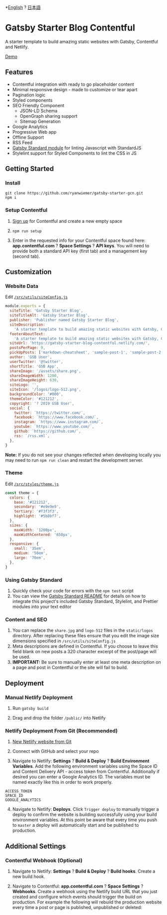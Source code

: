 *[English](README.md) ? [日本語](README-ja.md) 

# Gatsby Starter Blog Contentful

A starter template to build amazing static websites with Gatsby, Contentful and Netlify.

[Demo](https://gatsby-starter-blog-contentful.netlify.com/)

## Features

- Contentful integration with ready to go placeholder content
- Minimal responsive design - made to customize or tear apart
- Pagination logic
- Styled components
- SEO Friendly Component
  - JSON-LD Schema
  - OpenGraph sharing support
  - Sitemap Generation
- Google Analytics
- Progressive Web app
- Offline Support
- RSS Feed
- [Gatsby Standard module](https://www.npmjs.com/package/eslint-config-gatsby-standard) for linting Javascript with StandardJS
- Stylelint support for Styled Components to lint the CSS in JS

## Getting Started

### Install

```
git clone https://github.com/ryanwiemer/gatsby-starter-gcn.git
npm i
```

### Setup Contentful

1.  [Sign up](https://www.contentful.com/sign-up/) for Contentful and create a new empty space

2.  `npm run setup`

3.  Enter in the requested info for your Contentful space found here: **app.contentful.com** ? **Space Settings** ? **API keys**. You will need to provide both a standard API key (first tab) and a management key (second tab).

## Customization

### Website Data

Edit [`/src/utils/siteConfig.js`](https://github.com/ryanwiemer/gatsby-starter-gcn/blob/master/src/utils/siteConfig.js)

```js
module.exports = {
  siteTitle: 'Gatsby Starter Blog',
  siteTitleAlt: 'Gatsby Starter Blog',
  publisher: 'Publisher named Gatsby Starter Blog',
  siteDescription:
    'A starter template to build amazing static websites with Gatsby, Contentful and Netlify',
  footerAboutText:
    'A starter template to build amazing static websites with Gatsby, Contentful and Netlify',
  siteUrl: 'https://gatsby-starter-blog-contentful.netlify.com/',
  postsPerPage: 9,
  pickUpPosts: ['markdown-cheatsheet', 'sample-post-1', 'sample-post-2'],
  author: 'GSB User',
  userTwitter: '@twitter',
  shortTitle: 'GSB App',
  shareImage: '/assets/share.png',
  shareImageWidth: 1200,
  shareImageHeight: 630,
  siteLogo: '',
  siteIcon: '/logos/logo-512.png',
  backgroundColor: '#000',
  themeColor: '#121212',
  copyright: '? 2019 GSB User',
  social: {
    twitter: `https://twitter.com/`,
    facebook: `https://www.facebook.com/`,
    instagram: `https://www.instagram.com/`,
    youtube: `https://www.youtube.com/`,
    github: `https://github.com/`,
    rss: `/rss.xml`,
  },
}
```

**Note:** If you do not see your changes reflected when developing locally you may need to run `npm run clean` and restart the development server.

### Theme

Edit [`/src/styles/theme.js`](https://github.com/ryanwiemer/gatsby-starter-gcn/blob/master/src/styles/theme.js)

```js
const theme = {
  colors: {
    base: '#121212',
    secondary: '#e9e9e9',
    tertiary: '#f3f3f3',
    highlight: '#5b8bf7',
  },
  sizes: {
    maxWidth: '1200px',
    maxWidthCentered: '650px',
  },
  responsive: {
    small: '35em',
    medium: '50em',
    large: '70em',
  },
}
```

### Using Gatsby Standard

1.  Quickly check your code for errors with the `npm test` script
2.  You can view the [Gatsby Standard README](https://github.com/brandonkal/eslint-config-gatsby-standard) for details on how to integrate this project's included Gatsby Standard, Stylelint, and Prettier modules into your text editor

### Content and SEO

1.  You can replace the `share.jpg` and `logo-512` files in the `static/logos` directory. After replacing these files ensure that you edit the image size dimensions specified in `/src/utils/siteConfig.js`
2.  Meta descriptions are defined in Contentful. If you choose to leave this field blank on new posts a 320 character excerpt of the post/page will be used.
3.  **IMPORTANT:** Be sure to manually enter at least one meta description on a page and post in Contentful or the site will fail to build.

## Deployment

### Manual Netlify Deployment

1.  Run `gatsby build`

2.  Drag and drop the folder `/public/` into Netlify

### Netlify Deployment From Git (Recommended)

1.  [New Netlify website from Git](https://app.netlify.com/start)

2.  Connect with GitHub and select your repo

3.  Navigate to Netlify: **Settings** ? **Build & Deploy** ? **Build Environment Variables**. Add the following environment variables using the Space ID and Content Delivery API - access token from Contentful. Additionally if desired you can enter a Google Analytics ID. The variables must be named exactly like this in order to work properly.

```
ACCESS_TOKEN
SPACE_ID
GOOGLE_ANALYTICS
```

4.  Navigate to Netlify: **Deploys**. Click `Trigger deploy` to manually trigger a deploy to confirm the website is building successfully using your build environment variables. At this point be aware that every time you push to `master` a deploy will automatically start and be published to production.

## Additional Settings

### Contentful Webhook (Optional)

1.  Navigate to Netlify:
    **Settings** ? **Build & Deploy** ? **Build hooks**.
    Create a new build hook.

2.  Navigate to Contentful:
    **app.contentful.com** ? **Space Settings** ? **Webhooks**. Create a webhook using the Netlify build URL that you just created
    and configure which events should trigger the build on production. For example the following will rebuild the production website every time a post or page is published, unpublished or deleted:
